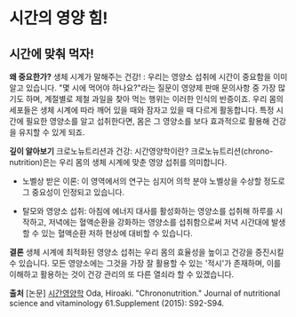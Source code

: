 
# 시간의 영양 힘!
## 시간에 맞춰 먹자!

   
**왜 중요한가?**
생체 시계가 말해주는 건강! : 우리는 영양소 섭취에 시간이 중요함을 이미 알고 있습니다. "몇 시에 먹어야 하나요?"라는 질문이 영양제 판매 문의사항 중 가장 많기도 하며, 계절별로 제철 과일을 찾아 먹는 행위는 이러한 인식의 반증이죠. 우리 몸의 세포들은 생체 시계에 따라 깨어 있을 때와 잠자고 있을 때 다르게 활동합니다. 특정 시간에 필요한 영양소를 알고 섭취한다면, 몸은 그 영양소를 보다 효과적으로 활용해 건강을 유지할 수 있게 되죠.  
  
**깊이 알아보기**
크로노뉴트리션과 건강: 시간영양학이란? 크로노뉴트리션(chrono-nutrition)은는 우리 몸의 생체 시계에 맞춘 영양 섭취를 의미합니다.  
 - 노벨상 받은 이론: 이 영역에서의 연구는 심지어 의학 분야 노벨상을 수상할 정도로 그 중요성이 인정되고 있습니다.  
 
 - 탈모와 영양소 섭취: 아침에 에너지 대사를 활성화하는 영양소를 섭취해 하루를 시작하고, 저녁에는 혈액순환을 강화하는 영양소를 섭취함으로써 저녁 시간대에 발생할 수 있는 혈액순환 저하 현상에 대비할 수 있습니다.  
  
**결론**
생체 시계에 최적화된 영양소 섭취는 우리 몸의 효율성을 높이고 건강을 증진시킬 수 있습니다. 모든 영양소에는 그것을 가장 잘 활용할 수 있는 '적시'가 존재하며, 이를 이해하고 활용하는 것이 건강 관리의 또 다른 열쇠라 할 수 있겠습니다.

**출처**
[논문] [시간영양학](https://frontier-three.vercel.app/kr/m04/m0407/m040706) Oda, Hiroaki. "Chrononutrition." Journal of nutritional science and vitaminology 61.Supplement (2015): S92-S94.
<!--stackedit_data:
eyJoaXN0b3J5IjpbLTQxNDMwNzk4NywtNzA0ODM3NTU2LC0yOT
M5MjgxMTNdfQ==
-->